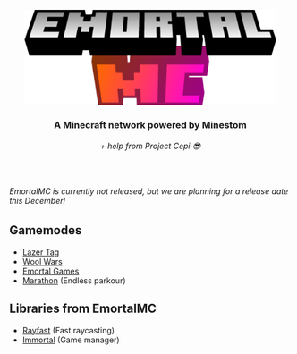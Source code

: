 <p align="center">
<img src="https://raw.githubusercontent.com/EmortalMC/.github/master/profile/emortalmclogo.png" width=450>
  
  <h3 align="center">A Minecraft network powered by Minestom</h3>
  <h6 align="center">+ help from Project Cepi 😎</h6>
</p>

&nbsp;

*EmortalMC is currently not released, but we are planning for a release date this December!*

###### 

## Gamemodes
- [Lazer Tag](../../../../LazerTag)
- [Wool Wars](../../../../WoolWars)
- [Emortal Games](../../../../EmortalGames)
- [Marathon](../../../../Marathon) (Endless parkour)

## Libraries from EmortalMC
- [Rayfast](../../../../Rayfast) (Fast raycasting)
- [Immortal](../../../../Immortal) (Game manager)
